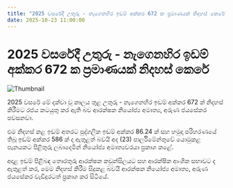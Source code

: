 ```yaml
---
title: "2025 වසරේදී උතුරු - නැගෙනහිර ඉඩම් අක්කර 672 ක ප්‍රමාණයක් නිදහස් කෙරේ"
date: 2025-10-23 11:00:00
---
```


# 2025 වසරේදී උතුරු - නැගෙනහිර ඉඩම් අක්කර 672 ක ප්‍රමාණයක් නිදහස් කෙරේ

![Thumbnail](https://helakuru.sgp1.cdn.digitaloceanspaces.com/esana/images/lib/North%20Land-archived.jpg)

2025 වසරේ මේ දක්වා වූ කාලය තුළ උතුරු - නැගෙනහිර ඉඩම් අක්කර 672 ක් නිදහස් කිරීමට රජය කටයුතු කර ඇති බව ආරක්ෂක නියෝජ්‍ය අමාත්‍ය, අරුණ ජයසේකර පවසනවා.

එම නිදහස් කළ ඉඩම් අතරට පුද්ගලික ඉඩම් අක්කර 86.24 ක් සහ හමුදා පරිහරණයේ තිබූ ඉඩම් අක්කර 586 ක් ද ඇතුළත් බවයි අද (23) පාර්ලිමේන්තුවේ යොමුකළ පැනයකට පිළිතුරු ලබාදෙමින් නියෝජ්‍ය අමාත්‍යවරයා ප්‍රකාශ කළේ.

අදාළ ඉඩම් පිළිබඳ තොරතුරු ආරක්ෂක කවුන්සිලයට සහ ආරක්ෂික ආංශික සභාවට ද ඇතුළත් කර, මෙම නිදහස් කිරීම සිදුකළ බවයි ආරක්ෂක නියෝජ්‍ය අමාත්‍ය, අරුණ ජයසේකර වැඩිදුරටත් ප්‍රකාශ කර සිටියේ.

